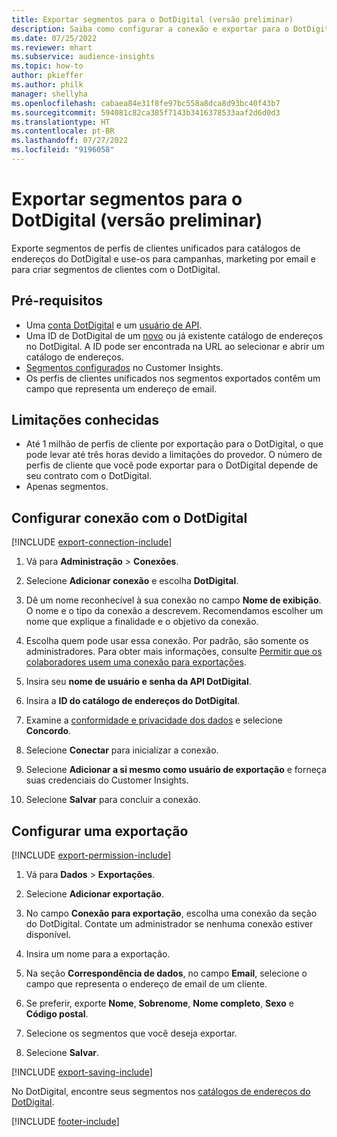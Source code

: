 ```yaml
---
title: Exportar segmentos para o DotDigital (versão preliminar)
description: Saiba como configurar a conexão e exportar para o DotDigital.
ms.date: 07/25/2022
ms.reviewer: mhart
ms.subservice: audience-insights
ms.topic: how-to
author: pkieffer
ms.author: philk
manager: shellyha
ms.openlocfilehash: cabaea84e31f8fe97bc558a8dca8d93bc40f43b7
ms.sourcegitcommit: 594081c82ca385f7143b3416378533aaf2d6d0d3
ms.translationtype: HT
ms.contentlocale: pt-BR
ms.lasthandoff: 07/27/2022
ms.locfileid: "9196058"
---
```

# <a name="export-segments-to-dotdigital-preview"></a>Exportar segmentos para o DotDigital (versão preliminar)

Exporte segmentos de perfis de clientes unificados para catálogos de endereços do DotDigital e use-os para campanhas, marketing por email e para criar segmentos de clientes com o DotDigital.

## <a name="prerequisites"></a>Pré-requisitos

- Uma [conta DotDigital](https://dotdigital.com/) e um [usuário de API](https://support.dotdigital.com/hc/articles/115001718730-How-do-I-create-an-API-user).
- Uma ID de DotDigital de um [novo](https://support.dotdigital.com/hc/articles/212211968-Creating-an-address-book) ou já existente catálogo de endereços no DotDigital. A ID pode ser encontrada na URL ao selecionar e abrir um catálogo de endereços.
- [Segmentos configurados](segments.md) no Customer Insights.
- Os perfis de clientes unificados nos segmentos exportados contêm um campo que representa um endereço de email.

## <a name="known-limitations"></a>Limitações conhecidas

- Até 1 milhão de perfis de cliente por exportação para o DotDigital, o que pode levar até três horas devido a limitações do provedor. O número de perfis de cliente que você pode exportar para o DotDigital depende de seu contrato com o DotDigital.
- Apenas segmentos.

## <a name="set-up-connection-to-dotdigital"></a>Configurar conexão com o DotDigital

[!INCLUDE [export-connection-include](includes/export-connection-admn.md)]

1. Vá para **Administração** > **Conexões**.

1. Selecione **Adicionar conexão** e escolha **DotDigital**.

1. Dê um nome reconhecível à sua conexão no campo **Nome de exibição**. O nome e o tipo da conexão a descrevem. Recomendamos escolher um nome que explique a finalidade e o objetivo da conexão.

1. Escolha quem pode usar essa conexão. Por padrão, são somente os administradores. Para obter mais informações, consulte [Permitir que os colaboradores usem uma conexão para exportações](connections.md#allow-contributors-to-use-a-connection-for-exports).

1. Insira seu **nome de usuário e senha da API DotDigital**.

1. Insira a **ID do catálogo de endereços do DotDigital**.

1. Examine a [conformidade e privacidade dos dados](connections.md#data-privacy-and-compliance) e selecione **Concordo**.

1. Selecione **Conectar** para inicializar a conexão.

1. Selecione **Adicionar a si mesmo como usuário de exportação** e forneça suas credenciais do Customer Insights.

1. Selecione **Salvar** para concluir a conexão.

## <a name="configure-an-export"></a>Configurar uma exportação

[!INCLUDE [export-permission-include](includes/export-permission.md)]

1. Vá para **Dados** > **Exportações**.

1. Selecione **Adicionar exportação**.

1. No campo **Conexão para exportação**, escolha uma conexão da seção do DotDigital. Contate um administrador se nenhuma conexão estiver disponível.

1. Insira um nome para a exportação.

1. Na seção **Correspondência de dados**, no campo **Email**, selecione o campo que representa o endereço de email de um cliente.

1. Se preferir, exporte **Nome**, **Sobrenome**, **Nome completo**, **Sexo** e **Código postal**.

1. Selecione os segmentos que você deseja exportar.

1. Selecione **Salvar**.

[!INCLUDE [export-saving-include](includes/export-saving.md)]

No DotDigital, encontre seus segmentos nos [catálogos de endereços do DotDigital](https://support.dotdigital.com/hc/articles/212211968-Creating-an-address-book).

[!INCLUDE [footer-include](includes/footer-banner.md)]
